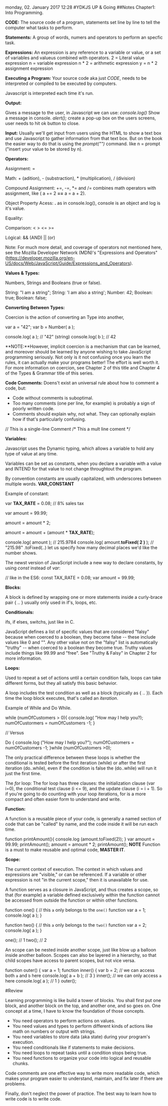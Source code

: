 monday, 02. January 2017 12:28
#YDKJS UP & Going
##Notes Chapter1: Into Programming.


**CODE:** 
The source code of a program, statements set line by line to tell the computer what tasks to perform.

**Statements:**
A group of words, numers and operators to perform an specfic task.

**Expressions:**
An expression is any reference to a variable or value, or a set of variables and valueus combined with operators.
2 = Literal value expression
n = variable expression
n * 2 = arithmetic expression
y = n * 2 assignment expression

**Executing a Program:**
Your source code aka just *CODE*, needs to be interpreted or compiled to be executed by computers.

Javascript is interpreted each time it's run.

**Output:**

Gives a message to the user, in Javascript we can use:
*console.log()* Show a message in console.
*alert();* create a pop-up box on the users screens, user needs to hit ok button to close.

**Input:**
Usually we'll get input from users using the HTML to show a text box and use Javascript to gather information from that text box.
But on the book the easier way to do that is using the *prompt("")* command.
like n = prompt ("insert your value to be stored by n).

**Operators:**

Assignment: =

Math: + (adition), - (substraction), * (multiplication), / (division)

Compound Assignment: +=, -=, *= and /=
combines math operators with assignment, like ( a += 2 **==** a = a + 2).

Object Property Acess: **.** as in console.log(), console is an object and log is it's value.

Equality: 

Comparison: < > <= >=

Lógical: && (AND) || (or)

Note: For much more detail, and coverage of operators not mentioned here, see the Mozilla Developer Network (MDN)'s "Expressions and Operators" (https://developer.mozilla.org/en-US/docs/Web/JavaScript/Guide/Expressions_and_Operators).

**Values & Types:**

Numbers, Strings and Booleans (true or false).

String: "I am a string";
String: 'I am also a string';
Number: 42;
Boolean: true;
Boolean: false;

**Converting Between Types:**

Coercion is the action of converting an Type into another, 

var a = "42";
var b = Number( a );

console.log( a );   // "42" (string)
console.log( b );   // 42

**NOTE:**However, implicit coercion is a mechanism that can be learned, and moreover should be learned by anyone wishing to take JavaScript programming seriously. Not only is it not confusing once you learn the rules, it can actually make your programs better! The effort is well worth it. For more information on coercion, see Chapter 2 of this title and Chapter 4 of the Types & Grammar title of this series.

**Code Comments:**
Doens't exist an universal rule about how to comment a code, but:

- Code without comments is suboptimal.
- Too many comments (one per line, for example) is probably a sign of poorly written code.
- Comments should explain why, not what. They can optionally explain how if that's particularly confusing.

// This is a single-line Comment
/* This a mult line
coment */

**Variables:**

 Javascript uses the Dynamic typing, which allows a variable to hold any type of value at any time.
 
 Variables can be set as constants, when you declare a variable with a value and INTEND for that value to not change throughtout the program.
 
 By convention constants are usually capitalized, with underscores between multiple words. **VAR_CONSTANT**
 
 Example of constant:
 
 var **TAX_RATE** = 0.08;    // 8% sales tax

var amount = 99.99;

amount = amount * 2;

amount = amount + (amount * **TAX_RATE**);

console.log( amount );              // 215.9784
console.log( amount.**toFixed( 2 )** ); // "215.98"
.toFixed(..) let us specify how many decimal places we'd like the number shows.

The newst version of JavaScript include a new way to declare constants, by using *const* instead of *var*:

// like in the ES6:
const TAX_RATE = 0.08;
var amount = 99.99;

**Blocks:**

A block is defined by wrapping one or more statements inside a curly-brace pair { .. } usually only used in if's, loops, etc.

**Conditionals:**

ifs, if elses, switchs, just like in C.

JavaScript defines a list of specific values that are considered "falsy" because when coerced to a boolean, they become false -- these include values like 0 and "". Any other value not on the "falsy" list is automatically "truthy" -- when coerced to a boolean they become true. Truthy values include things like 99.99 and "free". See "Truthy & Falsy" in Chapter 2 for more information.

**Loops:**

Used to repeat a set of actions until a certain condition fails, loops can take different forms, but they all satisfy this basic behavior.

A loop includes the test condition as well as a block (typically as { .. }). Each time the loop block executes, that's called an *iteration*.

Example of While and Do While.

while (numOfCustomers > 0){
	console.log( "How may I help you?);
	numOfCustormers = numOfCustomers -1;
	}

// Versus

Do {
	console.log ("How may I help you?");
	numOfCustomers = numOfCustomers -1;
}while (numOfCustomers >0);

The only practical difference between these loops is whether the conditional is tested before the first iteration (while) or after the first iteration (do..while), even if the condition is false the (do..while) will run it just the first time.

The *for* loop:
The for loop has three clauses: the initialization clause (var i=0), the conditional test clause (i <= 9), and the update clause (i = i + 1). So if you're going to do counting with your loop iterations, for is a more compact and often easier form to understand and write.

**Function:**

A function is a reusable piece of your code, is generally a named section of code that can be "called" by name, and the code inside it will be run each time.

function printAmount(){
	console.log (amount.toFixed(2));
	}
var amount = 99.99;
printAmount();
amount = amount * 2;
printAmount();
**NOTE** Function is a must to make reusable and optimal code, **MASTER IT**.





**Scope:**

The current context of execution. The context in which values and expressions are "visible," or can be referenced. If a variable or other expression is not "in the current scope," then it is unavailable for use. 

A function serves as a closure in JavaScript, and thus creates a scope, so that (for example) a variable defined exclusively within the function cannot be accessed from outside the function or within other functions.


function one() {
    // this `a` only belongs to the `one()` function
    var a = 1;
    console.log( a );
}

function two() {
    // this `a` only belongs to the `two()` function
    var a = 2;
    console.log( a );
}

one();      // 1
two();      // 2

An scope can be nested inside another scope, just like blow up a balloon inside another balloon.
Scopes can also be layered in a hierarchy, so that child scopes have access to parent scopes, but not vice versa.

function outer() {
    var a = 1;
    function inner() {
        var b = 2;
        // we can access both `a` and `b` here
        console.log( a + b );   // 3
            }
                inner();
    // we can only access `a` here
    console.log( a );           // 1
}
outer();


#Review

Learning programming is like build a tower of blocks.
You shall first put one block, and another block on the top, and another one, and so goes on.
One concept at a time, I have to know the foundation of those concepts.

- You need operators to perform actions on values.
- You need values and types to perform different kinds of actions like math on numbers or output with strings.
- You need variables to store data (aka state) during your program's execution.
- You need conditionals like if statements to make decisions.
- You need loops to repeat tasks until a condition stops being true.
- You need functions to organize your code into logical and reusable chunks.

Code comments are one effective way to write more readable code, which makes your program easier to understand, maintain, and fix later if there are problems.

Finally, don't neglect the power of practice. The best way to learn how to write code is to write code.







 
 
